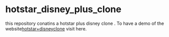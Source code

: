 # hotstar_disney_plus_clone
this repository conatins a hotstar plus disney clone .
To have a demo of the website[hotstar+disneyclone](https://pvss6z.csb.app/) visit here.
